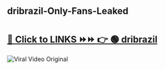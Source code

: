 
 ## dribrazil-Only-Fans-Leaked

# <h2><a href="https://clipsfans.com/dribrazil&ref=git">🔗 Click to LINKS ⏩⏩ 👉 🟢 dribrazil </a></h2>

<a href="https://clipsfans.com/dribrazil&ref=git" rel="nofollow" data-target="animated-image.originalLink"><img src="https://i.ibb.co.com/xMMVF88/686577567.gif" alt="Viral Video Original" style="max-width: 100%; display: inline-block;" data-target="animated-image.originalImage"></a>
